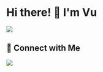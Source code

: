 <h1 align="left">
  Hi there! 👋 I'm Vu 
</h1>

<p align="left">
  <a href="https://github.com/VuDHA">
    <img src="https://readme-typing-svg.herokuapp.com?size=24&width=500&lines=Front-End+Developer;React+%26+NextJS+Specialist;Building+Cool+Projects+in+Next.js;Welcome+to+my+GitHub+Profile!" />
  </a>
</p>
<h2 align="left">🔗 Connect with Me</h2>
<p align="left">
  <a href="https://www.linkedin.com/in/%C4%91%E1%BB%97-hu%E1%BB%B3nh-anh-v%C5%A9-909016295?lipi=urn%3Ali%3Apage%3Ad_flagship3_profile_view_base_contact_details%3BYVyEUaZKRhGc03Ic4yM%2Fpw%3D%3D"><img src="https://img.shields.io/badge/-LinkedIn-blue?style=flat&logo=Linkedin&logoColor=white" /></a>
</p>
